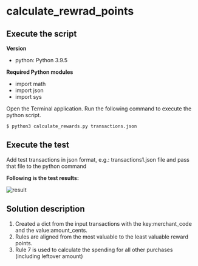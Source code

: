 # calculate_rewrad_points

## Execute the script

**Version**
- python: Python 3.9.5

**Required Python modules**
- import math
- import json
- import sys

Open the Terminal application. Run the following command to execute the python script.

```shell
$ python3 calculate_rewards.py transactions.json
```

## Execute the test

Add test transactions in json format, e.g.: transactions1.json file and pass that file to the python command

**Following is the test results:**

![result](./test_result.png)

## Solution description

1. Created a dict from the input transactions with the key:merchant_code and the value:amount_cents.
2. Rules are aligned from the most valuable to the least valuable reward points.
3. Rule 7 is used to calculate the spending for all other purchases (including leftover amount)


